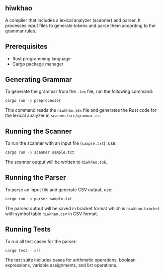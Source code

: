 ## hiwkhao

A compiler that includes a lexical analyzer (scanner) and parser. It processes input files to generate tokens and parse them according to the grammar rules.

## Prerequisites

- Rust programming language
- Cargo package manager

## Generating Grammar

To generate the grammar from the `.lex` file, run the following command:

```sh
cargo run -p preprocessor
```

This command reads the `hiwkhao.lex` file and generates the Rust code for the lexical analyzer in `scanner/src/grammar.rs`.

## Running the Scanner

To run the scanner with an input file (`sample.txt`), use:

```sh
cargo run -p scanner sample.txt
```

The scanner output will be written to `hiwkhao.tok`.

## Running the Parser

To parse an input file and generate CSV output, use:

```sh
cargo run -p parser sample.txt
```

The parsed output will be saved in bracket format which is `hiwkhao.bracket` with symbol table `hiwkhao.csv` in CSV format.

## Running Tests

To run all test cases for the parser:

```sh
cargo test --all
```

The test suite includes cases for arithmetic operations, boolean expressions, variable assignments, and list operations.
